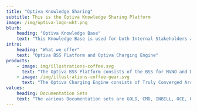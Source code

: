 ```yaml
---
title: "Optiva Knowledge Sharing"
subtitle: This is the Optiva Knowledge Sharing Platform
image: /img/optiva-logo-wht.png
blurb:
    heading: "Optiva Knowledge Base"
    text: "This Knowledge Base is used for both Internal Stakeholders and External Users."
intro:
    heading: "What we offer"
    text: "Optiva BSS PLatform and Optiva Charging Engine"
products:
    - image: img/illustrations-coffee.svg
      text: "The Optiva BSS Platform consists of the BSS for MVNO and Digital-First BSS."
    - image: /img/illustrations-coffee-gear.svg
      text: "The Optiva Charging Engine consists of Truly Converged Architecture, Charging for IoT and 5G Monetization."
values:
    heading: Documentation Sets
    text: "The various Documentation sets are GOLD, CMD, INBILL, OCE, OBP, PCS, Railways, S@O, TCB and UC."
---
```


